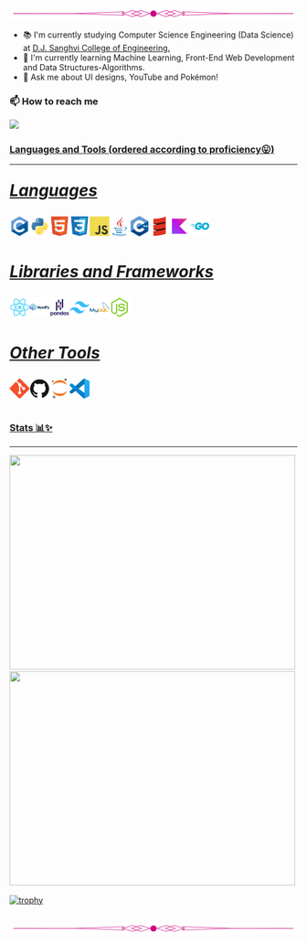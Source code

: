 <!-- Header border -->
<img src="assets/line_divider_color.png" alt="topDivider">

<!-- Brief Description -->

- 📚 I'm currently studying Computer Science Engineering (Data Science) at [D.J. Sanghvi College of Engineering.](https://www.djsce.ac.in/)
- 🌱 I'm currently learning Machine Learning, Front-End Web Development and Data Structures-Algorithms.
- 💬 Ask me about UI designs, YouTube and Pokémon!

### 📫 How to reach me

<a href="mailto:samarth.tumdi@gmail.com"> <img src="https://img.icons8.com/fluent/48/000000/gmail.png" width="3.5%"/>

### Languages and Tools (ordered according to proficiency😛)
<hr>
<p style="font-size: 2em; font-weight: 700; font-style: italic;">Languages</p>
<div style="display: flex; justify-content: left;">
<img style="width: 35px;" src="https://raw.githubusercontent.com/devicons/devicon/master/icons/c/c-original.svg" alt="C" title="C"/> 
<img style="width: 35px;" src="https://raw.githubusercontent.com/devicons/devicon/master/icons/python/python-original.svg" alt="Python" title="Python"/> 
<img style="width: 35px;" src="https://raw.githubusercontent.com/devicons/devicon/master/icons/html5/html5-original.svg" alt="HTML" title="HTML"/> 
<img style="width: 35px;" src="https://raw.githubusercontent.com/devicons/devicon/master/icons/css3/css3-original.svg" alt="CSS" title="CSS"/> 
<img style="width: 35px;" src="https://raw.githubusercontent.com/devicons/devicon/master/icons/javascript/javascript-original.svg" alt="JavaScript" title="JavaScript"/> 
<img style="width: 35px;" src="https://raw.githubusercontent.com/devicons/devicon/master/icons/java/java-original.svg" alt="Java" title="Java"/> 
<img style="width: 35px;" src="https://raw.githubusercontent.com/devicons/devicon/master/icons/cplusplus/cplusplus-original.svg" alt="C++" title="C++"/> 
<img style="width: 35px;" src="https://raw.githubusercontent.com/devicons/devicon/master/icons/scala/scala-original.svg" alt="Scala" title="Scala"/> 
<img style="width: 35px;" src="https://raw.githubusercontent.com/devicons/devicon/master/icons/kotlin/kotlin-original.svg" alt="Kotlin" title="Kotlin"/> 
<img style="width: 35px;" src="https://raw.githubusercontent.com/devicons/devicon/master/icons/go/go-original-wordmark.svg" alt="Go" title="Go"/> 
</div><br>
<p style="font-size: 2em; font-weight: 700; font-style: italic;">Libraries and Frameworks</p>
<div style="display: flex; justify-content: left;">
<img style="width: 35px;" src="https://raw.githubusercontent.com/devicons/devicon/master/icons/react/react-original.svg" alt="React" title="React"/> 
<img style="width: 35px;" src="https://raw.githubusercontent.com/devicons/devicon/master/icons/numpy/numpy-original-wordmark.svg" alt="NumPy" title="NumPy"/> 
<img style="width: 35px;" src="https://raw.githubusercontent.com/devicons/devicon/master/icons/pandas/pandas-original-wordmark.svg" alt="Pandas" title="Pandas"/> 
<img style="width: 35px;" src="https://raw.githubusercontent.com/devicons/devicon/master/icons/tailwindcss/tailwindcss-plain.svg" alt="TailwindCSS" title="TailwindCSS"/> 
<img style="width: 35px;" src="https://raw.githubusercontent.com/devicons/devicon/master/icons/mysql/mysql-original-wordmark.svg" alt="MySQL" title="MySQL"/> 
<img style="width: 35px;" src="https://raw.githubusercontent.com/devicons/devicon/master/icons/nodejs/nodejs-plain.svg" alt="NodeJS" title="NodeJS"/> 
</div><br>
<p style="font-size: 2em; font-weight: 700; font-style: italic;">Other Tools</p>
<div style="display: flex; justify-content: left;">
<img style="width: 35px;" src="https://raw.githubusercontent.com/devicons/devicon/master/icons/git/git-original.svg" alt="Git" title="Git"/> 
<img style="width: 35px;" src="https://raw.githubusercontent.com/devicons/devicon/master/icons/github/github-original.svg" alt="GitHub" title="GitHub"/> 
<img style="width: 35px;" src="https://raw.githubusercontent.com/devicons/devicon/master/icons/jupyter/jupyter-original.svg" alt="Jupyter" title="Jupyter"/> 
<img style="width: 35px;" src="https://raw.githubusercontent.com/devicons/devicon/master/icons/vscode/vscode-original.svg" alt="VSCode" title="VSCode"/> 
</div><br>

<!-- Stats -->
### Stats 📊✨
<hr>
<div>
<a href="https://git.io/streak-stats"><img style="width: 500px; height: 375px;" src="https://streak-stats.demolab.com?user=Skyoxima&theme=radical&border_radius=20&fire=FFD600"/></a>
<img style="width: 500px; height: 375px;" src="https://github-readme-stats.vercel.app/api?username=skyoxima&theme=radical&border_radius=20&locale=en&count_private=true&show_icons=true&include_all_commits=true"/>

[![trophy](https://github-profile-trophy.vercel.app/?username=skyoxima&theme=radical)](https://github.com/ryo-ma/github-profile-trophy)
</div>
<br>
<!-- Footer border -->
<img src="assets/line_divider_color.png" alt="bottomDivider">
